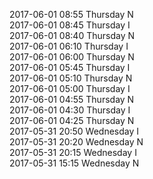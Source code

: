 2017-06-01 08:55 Thursday  N  
2017-06-01 08:45 Thursday  I  
2017-06-01 08:40 Thursday  N  
2017-06-01 06:10 Thursday  I  
2017-06-01 06:00 Thursday  N  
2017-06-01 05:45 Thursday  I  
2017-06-01 05:10 Thursday  N  
2017-06-01 05:00 Thursday  I  
2017-06-01 04:55 Thursday  N  
2017-06-01 04:30 Thursday  I  
2017-06-01 04:25 Thursday  N  
2017-05-31 20:50 Wednesday  I  
2017-05-31 20:20 Wednesday  N  
2017-05-31 20:15 Wednesday  I  
2017-05-31 15:15 Wednesday  N  
